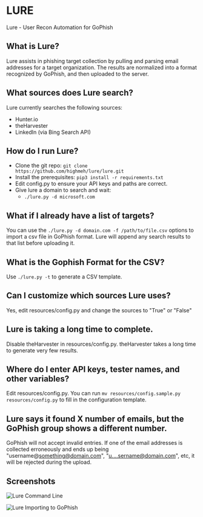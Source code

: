 # LURE
Lure - User Recon Automation for GoPhish
  
  
## What is Lure?
Lure assists in phishing target collection by pulling and parsing email addresses for a target organization. The results are normalized into a format recognized by GoPhish, and then uploaded to the server.  
  
## What sources does Lure search?  
Lure currently searches the following sources:
- Hunter.io
- theHarvester
- LinkedIn (via Bing Search API)

## How do I run Lure?  
- Clone the git repo: ``git clone https://github.com/highmeh/lure/lure.git``
- Install the prerequisites: ``pip3 install -r requirements.txt``
- Edit config.py to ensure your API keys and paths are correct.
- Give lure a domain to search and wait:
  - ``./lure.py -d microsoft.com``

## What if I already have a list of targets?
You can use the ``./lure.py -d domain.com -f /path/to/file.csv`` options to import a csv file in GoPhish format. Lure will append any search results to that list before uploading it.

## What is the Gophish Format for the CSV?
Use ``./lure.py -t`` to generate a CSV template.

## Can I customize which sources Lure uses?
Yes, edit resources/config.py and change the sources to "True" or "False"

## Lure is taking a long time to complete.
Disable theHarvester in resources/config.py. theHarvester takes a long time to generate very few results. 

## Where do I enter API keys, tester names, and other variables?
Edit resources/config.py. You can run ``mv resources/config.sample.py resources/config.py`` to fill in the configuration template.

## Lure says it found X number of emails, but the GoPhish group shows a different number.
GoPhish will not accept invalid entries. If one of the email addresses is collected erroneously and ends up being "username@something@domain.com", "u....sername@domain.com", etc, it will be rejected during the upload.

## Screenshots
![Lure Command Line](https://github.com/highmeh/lure/screenshots/lure_cli.png)

![Lure Importing to GoPhish](https://github.com/highmeh/lure/screenshots/lure_gophish.png)